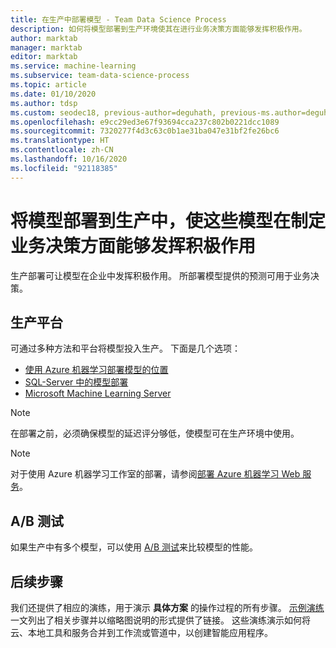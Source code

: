 ```yaml
---
title: 在生产中部署模型 - Team Data Science Process
description: 如何将模型部署到生产环境使其在进行业务决策方面能够发挥积极作用。
author: marktab
manager: marktab
editor: marktab
ms.service: machine-learning
ms.subservice: team-data-science-process
ms.topic: article
ms.date: 01/10/2020
ms.author: tdsp
ms.custom: seodec18, previous-author=deguhath, previous-ms.author=deguhath
ms.openlocfilehash: e9cc29ed3e67f93694cca237c802b0221dcc1089
ms.sourcegitcommit: 7320277f4d3c63c0b1ae31ba047e31bf2fe26bc6
ms.translationtype: HT
ms.contentlocale: zh-CN
ms.lasthandoff: 10/16/2020
ms.locfileid: "92118385"
---
```

# <a name="deploy-models-to-production-to-play-an-active-role-in-making-business-decisions"></a>将模型部署到生产中，使这些模型在制定业务决策方面能够发挥积极作用

生产部署可让模型在企业中发挥积极作用。 所部署模型提供的预测可用于业务决策。

## <a name="production-platforms"></a>生产平台

可通过多种方法和平台将模型投入生产。 下面是几个选项：

- [使用 Azure 机器学习部署模型的位置](../how-to-deploy-and-where.md)
- [SQL-Server 中的模型部署](https://docs.microsoft.com/sql/advanced-analytics/tutorials/sqldev-py6-operationalize-the-model)
- [Microsoft Machine Learning Server](https://docs.microsoft.com/sql/advanced-analytics/r/r-server-standalone)

>[!NOTE]
>在部署之前，必须确保模型的延迟评分够低，使模型可在生产环境中使用。
>

>[!NOTE]
>对于使用 Azure 机器学习工作室的部署，请参阅[部署 Azure 机器学习 Web 服务](../classic/deploy-a-machine-learning-web-service.md)。
>

## <a name="ab-testing"></a>A/B 测试

如果生产中有多个模型，可以使用 [A/B 测试](https://en.wikipedia.org/wiki/A/B_testing)来比较模型的性能。 
 
## <a name="next-steps"></a>后续步骤

我们还提供了相应的演练，用于演示 **具体方案** 的操作过程的所有步骤。 [示例演练](walkthroughs.md)一文列出了相关步骤并以缩略图说明的形式提供了链接。 这些演练演示如何将云、本地工具和服务合并到工作流或管道中，以创建智能应用程序。 
